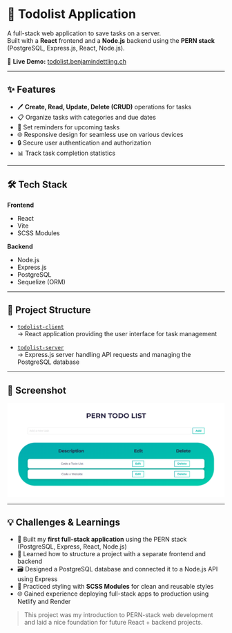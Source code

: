 # 📝 Todolist Application

A full-stack web application to save tasks on a server.  
Built with a **React** frontend and a **Node.js** backend using the **PERN stack** (PostgreSQL, Express.js, React, Node.js).

🔗 **Live Demo:** [todolist.benjamindettling.ch](https://todolist.benjamindettling.ch)

---

## ✨ Features

- 🖊️ **Create, Read, Update, Delete (CRUD)** operations for tasks
- 📋 Organize tasks with categories and due dates
- 🔔 Set reminders for upcoming tasks
- 🌐 Responsive design for seamless use on various devices
- 🔒 Secure user authentication and authorization
- 📊 Track task completion statistics

---

## 🛠 Tech Stack

**Frontend**
- React
- Vite
- SCSS Modules

**Backend**
- Node.js
- Express.js
- PostgreSQL
- Sequelize (ORM)

---

## 📂 Project Structure

- [`todolist-client`](https://github.com/benjamindettling/todolist-client)  
  → React application providing the user interface for task management

- [`todolist-server`](https://github.com/benjamindettling/todolist-server)  
  → Express.js server handling API requests and managing the PostgreSQL database

---

## 📸 Screenshot

<p align="center">
  <img src="./todolist.jpg" width="600" alt="Todolist application UI"/>
</p>

---

## 💡 Challenges & Learnings

- 🚀 Built my **first full-stack application** using the PERN stack (PostgreSQL, Express, React, Node.js)
- 🧱 Learned how to structure a project with a separate frontend and backend
- 🗃️ Designed a PostgreSQL database and connected it to a Node.js API using Express
- 🎨 Practiced styling with **SCSS Modules** for clean and reusable styles
- 🌐 Gained experience deploying full-stack apps to production using Netlify and Render

> This project was my introduction to PERN-stack web development and laid a nice foundation for future React + backend projects.

